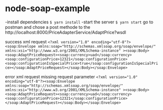 # node-soap-example
 -install dependencies 
 `$ yarn install`
-start the server 
`$ yarn start`
go to postman and chose a post methode to the  http://localhost:8000/PriceAdapterService/AdaptPrice?wsdl

success xml request 
`<?xml version="1.0" encoding="utf-8"?><soap:Envelope xmlns:soap="http://schemas.xmlsoap.org/soap/envelope/" xmlns:xsi="http://www.w3.org/2001/XMLSchema-instance" ><soap:Body><soap:AdaptPriceRequest><soap:currency>uad</soap:currency><soap:configurationPrice>12321</soap:configurationPrice><soap:configurationIsSpecialPrice>true</soap:configurationIsSpecialPrice></soap:AdaptPriceRequest></soap:Body></soap:Envelope>`

error xml request missing request parameter 
`<?xml version="1.0" encoding="utf-8"?><soap:Envelope xmlns:soap="http://schemas.xmlsoap.org/soap/envelope/" xmlns:xsi="http://www.w3.org/2001/XMLSchema-instance" ><soap:Body><soap:AdaptPriceRequest><soap:currency>uad</soap:currency><soap:configurationPrice>12321</soap:configurationPrice></soap:AdaptPriceRequest></soap:Body></soap:Envelope>`

 


